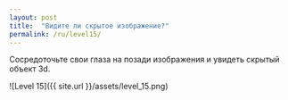```yaml
---
layout: post
title:  "Видите ли скрытое изображение?"
permalink: /ru/level15/
---
```

Сосредоточьте свои глаза на позади изображения и увидеть скрытый объект 3d.

![Level 15]({{ site.url }}/assets/level_15.png)